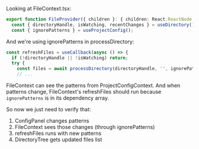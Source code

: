 Looking at FileContext.tsx:

```typescript
export function FileProvider({ children }: { children: React.ReactNode }) {
  const { directoryHandle, isWatching, recentChanges } = useDirectory();
  const { ignorePatterns } = useProjectConfig();
```

And we're using ignorePatterns in processDirectory:

```typescript
const refreshFiles = useCallback(async () => {
  if (!directoryHandle || !isWatching) return;
  try {
    const files = await processDirectory(directoryHandle, '', ignorePatterns);
    // ...
```

FileContext can see the patterns from ProjectConfigContext. And when patterns change, FileContext's refreshFiles should run because `ignorePatterns` is in its dependency array.

So now we just need to verify that:

1. ConfigPanel changes patterns
2. FileContext sees those changes (through ignorePatterns)
3. refreshFiles runs with new patterns
4. DirectoryTree gets updated files list
